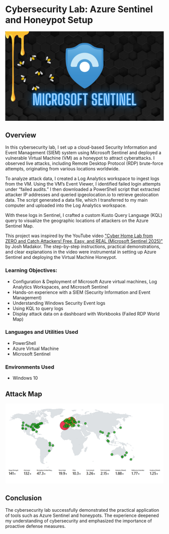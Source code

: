 # Cybersecurity Lab: Azure Sentinel and Honeypot Setup
<img src="images/Title Logo.png"/>

## Overview

In this cybersecurity lab, I set up a cloud-based Security Information and Event Management (SIEM) system using Microsoft Sentinel and deployed a vulnerable Virtual Machine (VM) as a honeypot to attract cyberattacks. I observed live attacks, including Remote Desktop Protocol (RDP) brute-force attempts, originating from various locations worldwide.

To analyze attack data, I created a Log Analytics workspace to ingest logs from the VM. Using the VM’s Event Viewer, I identified failed login attempts under “failed audits.” I then downloaded a PowerShell script that extracted attacker IP addresses and queried ipgeolocation.io to retrieve geolocation data. The script generated a data file, which I transferred to my main computer and uploaded into the Log Analytics workspace.

With these logs in Sentinel, I crafted a custom Kusto Query Language (KQL) query to visualize the geographic locations of attackers on the Azure Sentinel Map.

This project was inspired by the YouTube video <a href="https://youtu.be/g5JL2RIbThM?si=GUjx0TV-xzc0zU9Q" target="_new">"Cyber Home Lab from ZERO and Catch Attackers! Free, Easy, and REAL (Microsoft Sentinel 2025)"</a> by Josh Madakor. The step-by-step instructions, practical demonstrations, and clear explanations in the video were instrumental in setting up Azure Sentinel and deploying the Virtual Machine Honeypot.



### Learning Objectives:

- Configuration & Deployment of Microsoft Azure virtual machines, Log Analytics Workspaces, and Microsoft Sentinel
- Hands-on experience with a SIEM (Security Information and Event Management)
- Understanding Windows Security Event logs
- Using KQL to query logs
- Display attack data on a dashboard with Workbooks (Failed RDP World Map)



### Languages and Utilities Used

- PowerShell
- Azure Virtual Machine
- Microsoft Sentinel

### Environments Used
 - Windows 10






















## Attack Map
<img src="images/Map.png"/>



## Conclusion

The cybersecurity lab successfully demonstrated the practical application of tools such as Azure Sentinel and honeypots. The experience deepened my understanding of cybersecurity and emphasized the importance of proactive defense measures.
